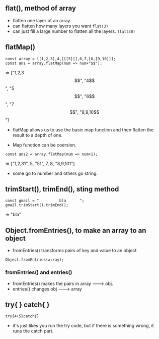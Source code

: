 ## flat(), method of array

- flatten one layer of an array.
- can flatten how many layers you want ```flat(3)```
- can just fill a large number to flatten all the layers. ```flat(50)```


## flatMap()

```
const array = [[1,2,3],4,[[[5]]],6,7,[8,[9,10]]];
const ans = array.flatMap(num => num+"$$");
```

=> ["1,2,3$$", "4$$", "5$$", "6$$", "7$$", "8,9,10$$"]

- flatMap allows us to use the basic map function and then flatten the result to  a depth of one.

- Map function can be coersion.
```
const ans2 = array.flatMap(num => num+1);
```
=> ["1,2,31", 5, "51", 7, 8, "8,9,101"]

- some go to number and others go string.

## trimStart(), trimEnd(), sting method
```
const gmail = "         bla      "; 
gmail.trimStart().trimEnd();
```
=> "bla"

## Object.fromEntries(), to make an array to an object
- fromEntries() transforms pairs of key and value to an object
```
Object.fromEntries(array);
```

### fromEntries() and entries()
- fromEntries() makes the pairs in array ---> obj.
- entries() changes obj ---> array

## try{  } catch{  }

```
try{4+5}catch{}
```
- it's just likes you run the try code, but if there is something wrong, it runs the catch part.




